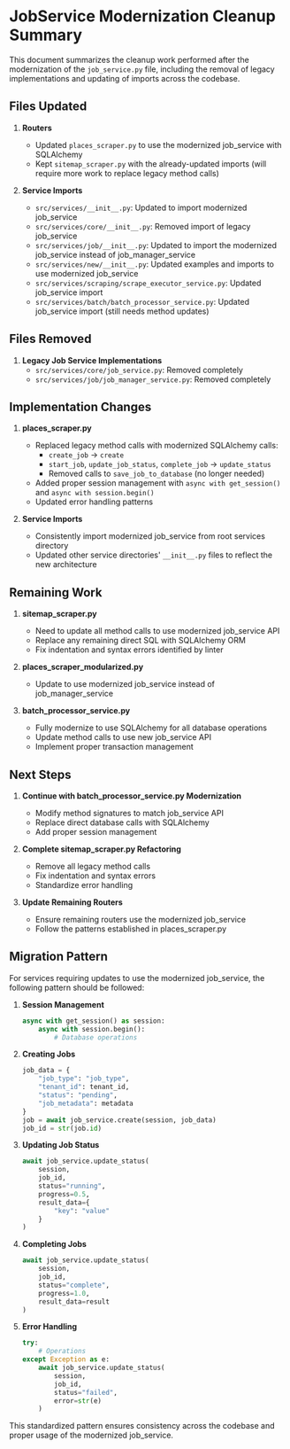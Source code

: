 # JobService Modernization Cleanup Summary

This document summarizes the cleanup work performed after the modernization of the `job_service.py` file, including the removal of legacy implementations and updating of imports across the codebase.

## Files Updated

1. **Routers**

   - Updated `places_scraper.py` to use the modernized job_service with SQLAlchemy
   - Kept `sitemap_scraper.py` with the already-updated imports (will require more work to replace legacy method calls)

2. **Service Imports**
   - `src/services/__init__.py`: Updated to import modernized job_service
   - `src/services/core/__init__.py`: Removed import of legacy job_service
   - `src/services/job/__init__.py`: Updated to import the modernized job_service instead of job_manager_service
   - `src/services/new/__init__.py`: Updated examples and imports to use modernized job_service
   - `src/services/scraping/scrape_executor_service.py`: Updated job_service import
   - `src/services/batch/batch_processor_service.py`: Updated job_service import (still needs method updates)

## Files Removed

1. **Legacy Job Service Implementations**
   - `src/services/core/job_service.py`: Removed completely
   - `src/services/job/job_manager_service.py`: Removed completely

## Implementation Changes

1. **places_scraper.py**

   - Replaced legacy method calls with modernized SQLAlchemy calls:
     - `create_job` → `create`
     - `start_job`, `update_job_status`, `complete_job` → `update_status`
     - Removed calls to `save_job_to_database` (no longer needed)
   - Added proper session management with `async with get_session()` and `async with session.begin()`
   - Updated error handling patterns

2. **Service Imports**
   - Consistently import modernized job_service from root services directory
   - Updated other service directories' `__init__.py` files to reflect the new architecture

## Remaining Work

1. **sitemap_scraper.py**

   - Need to update all method calls to use modernized job_service API
   - Replace any remaining direct SQL with SQLAlchemy ORM
   - Fix indentation and syntax errors identified by linter

2. **places_scraper_modularized.py**

   - Update to use modernized job_service instead of job_manager_service

3. **batch_processor_service.py**
   - Fully modernize to use SQLAlchemy for all database operations
   - Update method calls to use new job_service API
   - Implement proper transaction management

## Next Steps

1. **Continue with batch_processor_service.py Modernization**

   - Modify method signatures to match job_service API
   - Replace direct database calls with SQLAlchemy
   - Add proper session management

2. **Complete sitemap_scraper.py Refactoring**

   - Remove all legacy method calls
   - Fix indentation and syntax errors
   - Standardize error handling

3. **Update Remaining Routers**
   - Ensure remaining routers use the modernized job_service
   - Follow the patterns established in places_scraper.py

## Migration Pattern

For services requiring updates to use the modernized job_service, the following pattern should be followed:

1. **Session Management**

   ```python
   async with get_session() as session:
       async with session.begin():
           # Database operations
   ```

2. **Creating Jobs**

   ```python
   job_data = {
       "job_type": "job_type",
       "tenant_id": tenant_id,
       "status": "pending",
       "job_metadata": metadata
   }
   job = await job_service.create(session, job_data)
   job_id = str(job.id)
   ```

3. **Updating Job Status**

   ```python
   await job_service.update_status(
       session,
       job_id,
       status="running",
       progress=0.5,
       result_data={
           "key": "value"
       }
   )
   ```

4. **Completing Jobs**

   ```python
   await job_service.update_status(
       session,
       job_id,
       status="complete",
       progress=1.0,
       result_data=result
   )
   ```

5. **Error Handling**
   ```python
   try:
       # Operations
   except Exception as e:
       await job_service.update_status(
           session,
           job_id,
           status="failed",
           error=str(e)
       )
   ```

This standardized pattern ensures consistency across the codebase and proper usage of the modernized job_service.
